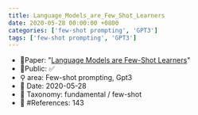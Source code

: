```yaml
---
title: Language_Models_are_Few_Shot_Learners
date: 2020-05-28 00:00:00 +0800
categories: ['few-shot prompting', 'GPT3']
tags: ['few-shot prompting', 'GPT3']
---
```


- 📙Paper: "[Language Models are Few-Shot Learners](https://www.semanticscholar.org/paper/Language-Models-are-Few-Shot-Learners-Brown-Mann/6b85b63579a916f705a8e10a49bd8d849d91b1fc)"
- 🔑Public: ✅
- ⚲ area: Few-shot prompting, Gpt3
- 📅 Date: 2020-05-28
- 🔎 Taxonomy: fundamental / few-shot
- 📝 #References: 143
